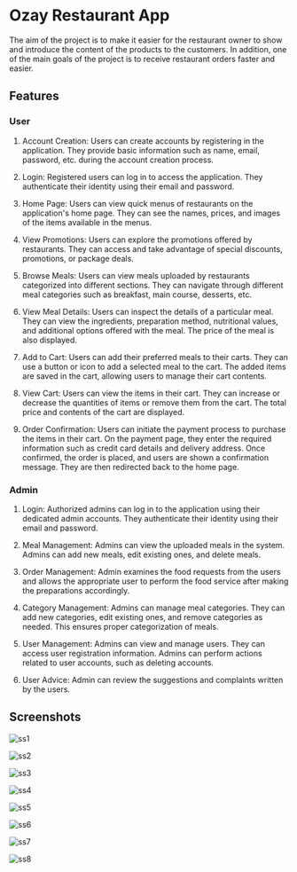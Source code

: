 
# Ozay Restaurant App

The aim of the project is to make it easier for the restaurant owner to show and introduce the content of the products to the customers. In addition, one of the main goals of the project is to receive restaurant orders faster and easier.


## Features
### User 

1) Account Creation: Users can create accounts by registering in the application. They provide basic information such as name, email, password, etc. during the account creation process.

2. Login: Registered users can log in to access the application. They authenticate their identity using their email and password.

3. Home Page: Users can view quick menus of restaurants on the application's home page. They can see the names, prices, and images of the items available in the menus.

4. View Promotions: Users can explore the promotions offered by restaurants. They can access and take advantage of special discounts, promotions, or package deals.

5. Browse Meals: Users can view meals uploaded by restaurants categorized into different sections. They can navigate through different meal categories such as breakfast, main course, desserts, etc.

6. View Meal Details: Users can inspect the details of a particular meal. They can view the ingredients, preparation method, nutritional values, and additional options offered with the meal. The price of the meal is also displayed.

7. Add to Cart: Users can add their preferred meals to their carts. They can use a button or icon to add a selected meal to the cart. The added items are saved in the cart, allowing users to manage their cart contents.

8. View Cart: Users can view the items in their cart. They can increase or decrease the quantities of items or remove them from the cart. The total price and contents of the cart are displayed.

9. Order Confirmation: Users can initiate the payment process to purchase the items in their cart. On the payment page, they enter the required information such as credit card details and delivery address. Once confirmed, the order is placed, and users are shown a confirmation message. They are then redirected back to the home page.

### Admin

1. Login: Authorized admins can log in to the application using their dedicated admin accounts. They authenticate their identity using their email and password.

2. Meal Management: Admins can view the uploaded meals in the system.  Admins can add new meals, edit existing ones, and delete meals.

3. Order Management: Admin examines the food requests from the users and allows the appropriate user to perform the food service after making the preparations accordingly.

4. Category Management: Admins can manage meal categories. They can add new categories, edit existing ones, and remove categories as needed. This ensures proper categorization of meals.

5. User Management: Admins can view and manage users. They can access user registration information. Admins can perform actions related to user accounts, such as deleting accounts.

6. User Advice: Admin can review the suggestions and complaints written by the users.


## Screenshots

![ss1](https://github.com/furkanayyildiz/readme/assets/59210754/d2d1bc37-a8b2-431f-b2e5-4f71a66d23f5)

![ss2](https://github.com/furkanayyildiz/readme/assets/59210754/484a17b0-62eb-4269-8ed2-5633935048fe)

![ss3](https://github.com/furkanayyildiz/readme/assets/59210754/1fe08b9b-08cb-4b8f-a8d2-b42540532221)

![ss4](https://github.com/furkanayyildiz/readme/assets/59210754/9f953773-f22b-44e5-bdf3-e9641f7aabe5)

![ss5](https://github.com/furkanayyildiz/readme/assets/59210754/71a3497b-71a1-4d31-a93b-718b1d33d03f)

![ss6](https://github.com/furkanayyildiz/readme/assets/59210754/2a077605-7beb-4788-9183-b1b5e2e95497)

![ss7](https://github.com/furkanayyildiz/readme/assets/59210754/49194f20-160e-43c5-b59c-c829e2b83e9b)

![ss8](https://github.com/furkanayyildiz/readme/assets/59210754/39a86462-fb3c-4eea-862c-568872418736)
